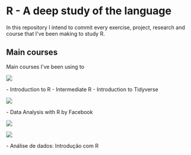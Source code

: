 # R - A deep study of the language 

In this repository I intend to commit every exercise, project, research and course that I've been making to study R. 

## Main courses
Main courses I've been using to
<p align="left">
  <img src="https://i.imgur.com/URuAhvv.png">
</p>
- Introduction to R
- Intermediate R
- Introduction to Tidyverse
<p align="left">
  <img src="https://i.imgur.com/48Ra2yf.png">
</p>
- Data Analysis with R by Facebook
<p align="left">
  <img  src="https://i.imgur.com/xZlhO2L.png">
</p>
<p align="left">
  <img src="https://i.imgur.com/LP95TR0.jpg">
</p>
- Análise de dados: Introdução com R
